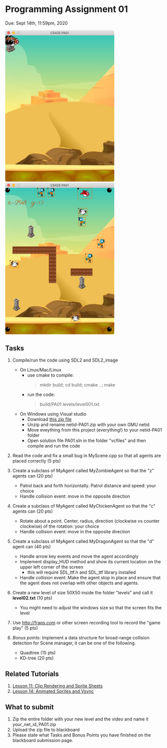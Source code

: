 # Programming Assignment 01
Due: Sept 14th, 11:59pm, 2020

<img src="imgs/screen-before.png" width="350"/> <img src="imgs/screen-after.png" width="350"/>

## Tasks

1. Compile/run the code using SDL2 and SDL2_image
    - On Linux/Mac/Linux
        - use cmake to compile: 
            > mkdir build; cd build; cmake ..; make
        - run the code: 
            > build/PA01 levels/level001.txt
    - On Windows using Visual studio
        - Download [this zip file](https://www.dropbox.com/s/9zh5w84bjbdnfgf/netid-PA01.zip)
        - Unzip and rename netid-PA01.zip with your own GMU netid
        - Move eveything from this project (everything!) to your netid-PA01 folder
        - Open solution file PA01.sln in the folder "vcfiles" and then compile and run the code

2. Read the code and fix a small bug in MyScene.cpp so that all agents are placed correctly (5 pts)

3. Create a subclass of MyAgent called MyZombieAgent so that the "z" agents can (20 pts)
    - Patrol back and forth horizontally. Patrol distance and speed: your choice 
    - Handle collision event: move in the opposite direction

4. Create a subclass of MyAgent called MyChickenAgent so that the "c" agents can (20 pts)
   - Rotate about a point. Center, radius, direction (clockwise vs counter clockwise) of the rotation: your choice
   - Handle collision event: move in the opposite direction

5. Create a subclass of MyAgent called MyDragonAgent so that the "d" agent can (40 pts)
    - Handle arrow key events and move the agent accordingly
    - Implement display_HUD method and show its current location on the upper left corner of the screen
       - this will require SDL_ttf.h and SDL_ttf library installed
    - Handle collision event: Make the agent stop in place and ensure that the agent does not overlap with other objects and agents. 

6. Create a new level of size 50X50 inside the folder "levels" and call it **level02.txt** (10 pts)
    - You might need to adjust the windows size so that the screen fits the level 

7. Use http://fraps.com or other screen recording tool to record the "game play" (5 pts)

8. *Bonus points*: Implement a data structure for broad-range collision detection for Scene manager, it can be one of the following. 
    - Quadtree (15 pts)
    - KD-tree (20 pts)

## Related Tutorials

1. [Lesson 11: Clip Rendering and Sprite Sheets](http://lazyfoo.net/tutorials/SDL/11_clip_rendering_and_sprite_sheets/index.php)
2. [Lesson 14: Animated Sprites and Vsync](http://lazyfoo.net/tutorials/SDL/14_animated_sprites_and_vsync/index.php)

## What to submit

1. Zip the entire folder with your new level and the video and name it your_net_id_PA01.zip
2. Upload the zip file to blackboard
3. Please state what Tasks and Bonus Points you have finished on the blackboard submission page. 
